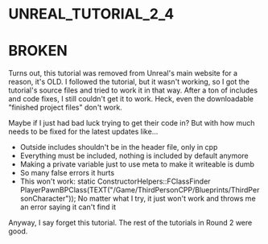 # UNREAL_TUTORIAL_2_4

# BROKEN
Turns out, this tutorial was removed from Unreal's main website for a reason, it's OLD.
I followed the tutorial, but it wasn't working, so I got the tutorial's source files and tried to work it in that way.
After a ton of includes and code fixes, I still couldn't get it to work. Heck, even the downloadable "finished project files" don't work.

Maybe if I just had bad luck trying to get their code in?
But with how much needs to be fixed for the latest updates like...

* Outside includes shouldn't be in the header file, only in cpp
* Everything must be included, nothing is included by default anymore
* Making a private variable just to use meta to make it writeable is dumb
* So many false errors it hurts
* This won't work: static ConstructorHelpers::FClassFinder<APawn> PlayerPawnBPClass(TEXT("/Game/ThirdPersonCPP/Blueprints/ThirdPersonCharacter"));
No matter what I try, it just won't work and throws me an error saying it can't find it
  
Anyway, I say forget this tutorial. The rest of the tutorials in Round 2 were good.

